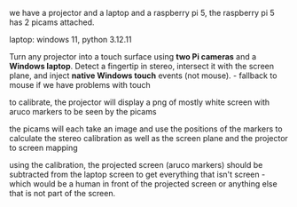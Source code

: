 we have a projector and a laptop and a raspberry pi 5, the raspberry pi 5 has 2 picams attached.

laptop: windows 11, python 3.12.11

Turn any projector into a touch surface using **two Pi cameras** and a **Windows laptop**. Detect a fingertip in stereo, intersect it with the screen plane, and inject **native Windows touch** events (not mouse). - fallback to mouse if we have problems with touch

to calibrate, the projector will display a png of mostly white screen with aruco markers to be seen by the picams

the picams will each take an image and use the positions of the markers to calculate the stereo calibration as well as the screen plane and the projector to screen mapping

using the calibration, the projected screen (aruco markers) should be subtracted from the laptop screen to get everything that isn't screen - which would be a human in front of the projected screen or anything else that is not part of the screen.